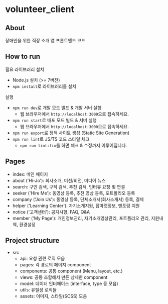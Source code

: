 # volunteer_client

## About

장애인을 위한 직장 소개 앱 프론트엔드 코드

## How to run

필요 라이브러리 설치

- Node.js 설치 (>= 7버전)
- `npm install`로 라이브러리들 설치

실행

- `npm run dev`로 개발 모드 빌드 & 개발 서버 실행
  - 웹 브라우저에서 `http://localhost:3000`으로 접속하세요.
- `npm run start`로 배포 모드 빌드 & 서버 실행
  - 웹 브라우저에서 `http://localhost:3000`으로 접속하세요.
- `npm run export`로 정적 사이트 생성 (Static Site Generation)
- `npm run lint`로 JS/TS 코드 스타일 체크
  - `npm run lint:fix`를 하면 체크 & 수정까지 이루어집니다.

## Pages

- index: 메인 페이지
- about ('Hi-Jo'): 회사소개, 미션/비전, 미디어 뉴스
- search: 구인 검색, 구직 검색, 추천 검색, 인터뷰 요청 및 연결
- seeker ('Hire Me'): 동영상 등록, 추천 영상 등록, 포트폴리오 등록
- company ('Join Us'): 동영상 등록, 단체소개서(회사소개서) 등록, 결제
- helper ('Learning Center'): 자기소개지원, 잡마켓정보, 멘토링 지원
- notice ('고객센터'): 공지사항, FAQ, Q&A
- member ('My Page'): 개인정보관리, 자기소개영상관리, 포트폴리오 관리, 지원내역, 환경설정

## Project structure

- src
  - api: 요청 관련 로직 모음
  - pages: 각 경로의 페이지 component
  - components: 공통 component (Menu, layout, etc.)
  - views: 공통 조합해서 만든 상세한 component
  - model: 데이터 인터페이스 (interface, type 등 모음)
  - utils: 유틸성 로직들
  - assets: 이미지, 스타일(SCSS) 모음

